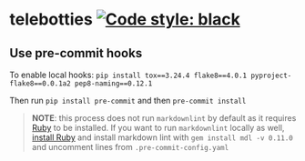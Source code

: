 # telebotties [![Code style: black](https://img.shields.io/badge/code%20style-black-000000.svg)](https://github.com/psf/black)

## Use pre-commit hooks

To enable local hooks:
`pip install tox==3.24.4 flake8==4.0.1 pyproject-flake8==0.0.1a2 pep8-naming==0.12.1`

Then run `pip install pre-commit` and then `pre-commit install`

> **NOTE**: this process does not run `markdownlint` by default as it
requires [Ruby](https://www.ruby-lang.org/en/) to be installed. If you want
to run `markdownlint` locally as well,
[install Ruby](https://www.ruby-lang.org/en/documentation/installation/)
and install markdown lint with `gem install mdl -v 0.11.0` and
uncomment lines from `.pre-commit-config.yaml`
